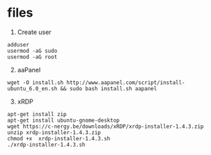 # files
1. Create user
```
adduser 
usermod -aG sudo 
usermod -aG root  
```
2. aaPanel
```
wget -O install.sh http://www.aapanel.com/script/install-ubuntu_6.0_en.sh && sudo bash install.sh aapanel
```
3. xRDP
```
apt-get install zip
apt-get install ubuntu-gnome-desktop
wget https://c-nergy.be/downloads/xRDP/xrdp-installer-1.4.3.zip
unzip xrdp-installer-1.4.3.zip
chmod +x  xrdp-installer-1.4.3.sh
./xrdp-installer-1.4.3.sh
```

